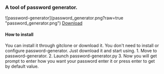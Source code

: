 <h3>A tool of password generator.</h3>
![password-generator](password_generator.png?raw=true "password_generator.png")
<a href="https://github.com/anoopyadavan/password-generator/archive/master.zip">Download</a>

<h4>How to install</h4>
You can install it through gitclone or download it. You don't need to install or configure password-generator. Just download it and start using.
1. Move to password-generator.
2. Launch password-generator.py
3. Now you will get prompt to enter how you want your password enter it or press enter to get by default value.
